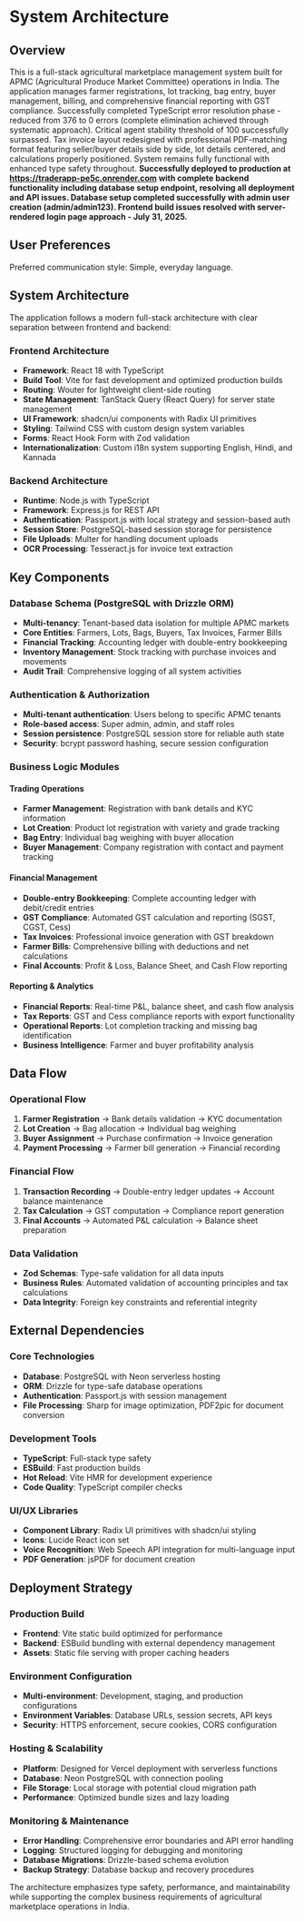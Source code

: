 # System Architecture

## Overview

This is a full-stack agricultural marketplace management system built for APMC (Agricultural Produce Market Committee) operations in India. The application manages farmer registrations, lot tracking, bag entry, buyer management, billing, and comprehensive financial reporting with GST compliance. Successfully completed TypeScript error resolution phase - reduced from 376 to 0 errors (complete elimination achieved through systematic approach). Critical agent stability threshold of 100 successfully surpassed. Tax invoice layout redesigned with professional PDF-matching format featuring seller/buyer details side by side, lot details centered, and calculations properly positioned. System remains fully functional with enhanced type safety throughout. **Successfully deployed to production at https://traderapp-pe5c.onrender.com with complete backend functionality including database setup endpoint, resolving all deployment and API issues. Database setup completed successfully with admin user creation (admin/admin123). Frontend build issues resolved with server-rendered login page approach - July 31, 2025.**

## User Preferences

Preferred communication style: Simple, everyday language.

## System Architecture

The application follows a modern full-stack architecture with clear separation between frontend and backend:

### Frontend Architecture
- **Framework**: React 18 with TypeScript
- **Build Tool**: Vite for fast development and optimized production builds
- **Routing**: Wouter for lightweight client-side routing
- **State Management**: TanStack Query (React Query) for server state management
- **UI Framework**: shadcn/ui components with Radix UI primitives
- **Styling**: Tailwind CSS with custom design system variables
- **Forms**: React Hook Form with Zod validation
- **Internationalization**: Custom i18n system supporting English, Hindi, and Kannada

### Backend Architecture
- **Runtime**: Node.js with TypeScript
- **Framework**: Express.js for REST API
- **Authentication**: Passport.js with local strategy and session-based auth
- **Session Store**: PostgreSQL-based session storage for persistence
- **File Uploads**: Multer for handling document uploads
- **OCR Processing**: Tesseract.js for invoice text extraction

## Key Components

### Database Schema (PostgreSQL with Drizzle ORM)
- **Multi-tenancy**: Tenant-based data isolation for multiple APMC markets
- **Core Entities**: Farmers, Lots, Bags, Buyers, Tax Invoices, Farmer Bills
- **Financial Tracking**: Accounting ledger with double-entry bookkeeping
- **Inventory Management**: Stock tracking with purchase invoices and movements
- **Audit Trail**: Comprehensive logging of all system activities

### Authentication & Authorization
- **Multi-tenant authentication**: Users belong to specific APMC tenants
- **Role-based access**: Super admin, admin, and staff roles
- **Session persistence**: PostgreSQL session store for reliable auth state
- **Security**: bcrypt password hashing, secure session configuration

### Business Logic Modules

#### Trading Operations
- **Farmer Management**: Registration with bank details and KYC information
- **Lot Creation**: Product lot registration with variety and grade tracking
- **Bag Entry**: Individual bag weighing with buyer allocation
- **Buyer Management**: Company registration with contact and payment tracking

#### Financial Management
- **Double-entry Bookkeeping**: Complete accounting ledger with debit/credit entries
- **GST Compliance**: Automated GST calculation and reporting (SGST, CGST, Cess)
- **Tax Invoices**: Professional invoice generation with GST breakdown
- **Farmer Bills**: Comprehensive billing with deductions and net calculations
- **Final Accounts**: Profit & Loss, Balance Sheet, and Cash Flow reporting

#### Reporting & Analytics
- **Financial Reports**: Real-time P&L, balance sheet, and cash flow analysis
- **Tax Reports**: GST and Cess compliance reports with export functionality
- **Operational Reports**: Lot completion tracking and missing bag identification
- **Business Intelligence**: Farmer and buyer profitability analysis

## Data Flow

### Operational Flow
1. **Farmer Registration** → Bank details validation → KYC documentation
2. **Lot Creation** → Bag allocation → Individual bag weighing
3. **Buyer Assignment** → Purchase confirmation → Invoice generation
4. **Payment Processing** → Farmer bill generation → Financial recording

### Financial Flow
1. **Transaction Recording** → Double-entry ledger updates → Account balance maintenance
2. **Tax Calculation** → GST computation → Compliance report generation
3. **Final Accounts** → Automated P&L calculation → Balance sheet preparation

### Data Validation
- **Zod Schemas**: Type-safe validation for all data inputs
- **Business Rules**: Automated validation of accounting principles and tax calculations
- **Data Integrity**: Foreign key constraints and referential integrity

## External Dependencies

### Core Technologies
- **Database**: PostgreSQL with Neon serverless hosting
- **ORM**: Drizzle for type-safe database operations
- **Authentication**: Passport.js with session management
- **File Processing**: Sharp for image optimization, PDF2pic for document conversion

### Development Tools
- **TypeScript**: Full-stack type safety
- **ESBuild**: Fast production builds
- **Hot Reload**: Vite HMR for development experience
- **Code Quality**: TypeScript compiler checks

### UI/UX Libraries
- **Component Library**: Radix UI primitives with shadcn/ui styling
- **Icons**: Lucide React icon set
- **Voice Recognition**: Web Speech API integration for multi-language input
- **PDF Generation**: jsPDF for document creation

## Deployment Strategy

### Production Build
- **Frontend**: Vite static build optimized for performance
- **Backend**: ESBuild bundling with external dependency management
- **Assets**: Static file serving with proper caching headers

### Environment Configuration
- **Multi-environment**: Development, staging, and production configurations
- **Environment Variables**: Database URLs, session secrets, API keys
- **Security**: HTTPS enforcement, secure cookies, CORS configuration

### Hosting & Scalability
- **Platform**: Designed for Vercel deployment with serverless functions
- **Database**: Neon PostgreSQL with connection pooling
- **File Storage**: Local storage with potential cloud migration path
- **Performance**: Optimized bundle sizes and lazy loading

### Monitoring & Maintenance
- **Error Handling**: Comprehensive error boundaries and API error handling
- **Logging**: Structured logging for debugging and monitoring
- **Database Migrations**: Drizzle-based schema evolution
- **Backup Strategy**: Database backup and recovery procedures

The architecture emphasizes type safety, performance, and maintainability while supporting the complex business requirements of agricultural marketplace operations in India.